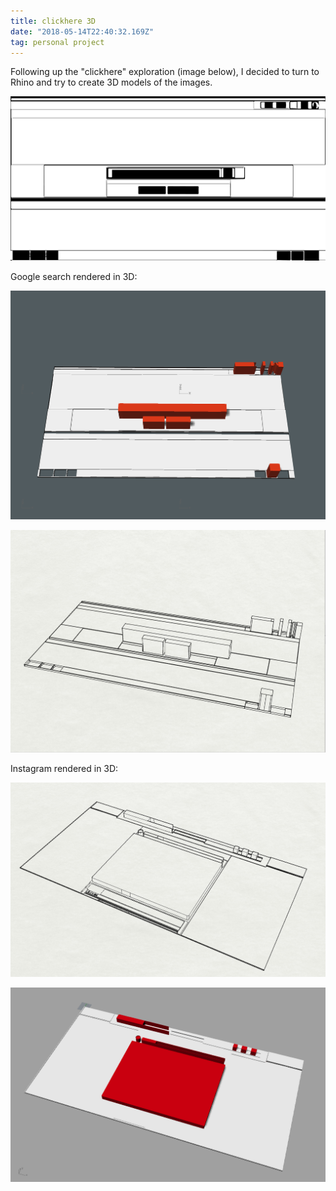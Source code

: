 ```yaml
---
title: clickhere 3D
date: "2018-05-14T22:40:32.169Z"
tag: personal project
---
```


Following up the "clickhere" exploration (image below), I decided to turn to Rhino and try to create 3D models of the images.

![altcaption](googleinput.png)


Google search rendered in 3D:


![altcaption](google1.png)



![altcaption](google2.png)



Instagram rendered in 3D:



![altcaption](instagram1.png)



![altcaption](instagram2.png)

